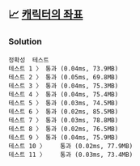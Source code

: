 ## 📈 [캐릭터의 좌표](https://school.programmers.co.kr/learn/courses/30/lessons/120861)

### Solution

```text
정확성  테스트
테스트 1 〉	통과 (0.04ms, 73.9MB)
테스트 2 〉	통과 (0.05ms, 69.8MB)
테스트 3 〉	통과 (0.04ms, 75.3MB)
테스트 4 〉	통과 (0.04ms, 75.4MB)
테스트 5 〉	통과 (0.03ms, 74.5MB)
테스트 6 〉	통과 (0.02ms, 85.5MB)
테스트 7 〉	통과 (0.03ms, 78.8MB)
테스트 8 〉	통과 (0.02ms, 76.5MB)
테스트 9 〉	통과 (0.04ms, 75.9MB)
테스트 10 〉	통과 (0.02ms, 77.9MB)
테스트 11 〉	통과 (0.03ms, 73.4MB)
```